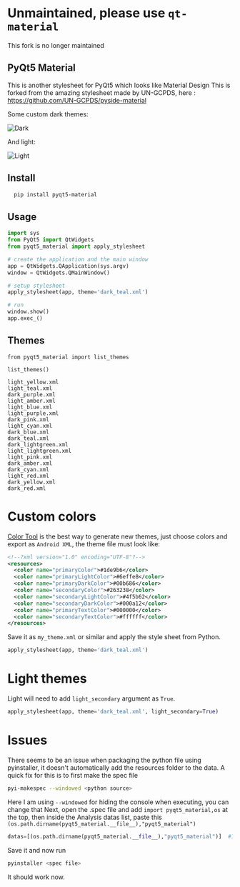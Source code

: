 # Unmaintained, please use `qt-material`
This fork is no longer maintained
## PyQt5 Material

This is another stylesheet for PyQt5 which looks like Material Design
This is forked from the amazing stylesheet made by UN-GCPDS, here : https://github.com/UN-GCPDS/pyside-material


Some custom dark themes:

![Dark](https://github.com/UN-GCPDS/pyside-material/raw/master/docs/source/images/dark.gif)


And light:

![Light](https://github.com/UN-GCPDS/pyside-material/raw/master/docs/source/images/light.gif)


## Install
```bash
  pip install pyqt5-material
```

## Usage

```python
import sys
from PyQt5 import QtWidgets
from pyqt5_material import apply_stylesheet

# create the application and the main window
app = QtWidgets.QApplication(sys.argv)
window = QtWidgets.QMainWindow()

# setup stylesheet
apply_stylesheet(app, theme='dark_teal.xml')

# run
window.show()
app.exec_()
```

## Themes

```
from pyqt5_material import list_themes

list_themes()
```

```
light_yellow.xml
light_teal.xml
dark_purple.xml
light_amber.xml
light_blue.xml
light_purple.xml
dark_pink.xml
light_cyan.xml
dark_blue.xml
dark_teal.xml
dark_lightgreen.xml
light_lightgreen.xml
light_pink.xml
dark_amber.xml
dark_cyan.xml
light_red.xml
dark_yellow.xml
dark_red.xml
```



# Custom colors

[Color Tool](https://material.io/resources/color/) is the best way to
generate new themes, just choose colors and export as `Android XML`, the theme
file must look like:

```xml
<!--?xml version="1.0" encoding="UTF-8"?-->
<resources>
  <color name="primaryColor">#1de9b6</color>
  <color name="primaryLightColor">#6effe8</color>
  <color name="primaryDarkColor">#00b686</color>
  <color name="secondaryColor">#263238</color>
  <color name="secondaryLightColor">#4f5b62</color>
  <color name="secondaryDarkColor">#000a12</color>
  <color name="primaryTextColor">#000000</color>
  <color name="secondaryTextColor">#ffffff</color>
</resources>
```

Save it as `my_theme.xml` or similar and apply the style sheet from Python.

```python
apply_stylesheet(app, theme='dark_teal.xml')
```


# Light themes


Light will need to add `light_secondary` argument as `True`.

```python
apply_stylesheet(app, theme='dark_teal.xml', light_secondary=True)
```
# Issues

There seems to be an issue when packaging the python file using pyinstaller, it doesn't automatically add the resources folder to the data. A quick fix for this is to first make the spec file

```bash
pyi-makespec --windowed <python source>
```

Here I am using `--windowed` for hiding the console when executing, you can change that
Next, open the .spec file and add `import pyqt5_material,os` at the top, then inside the Analysis datas list, paste this `(os.path.dirname(pyqt5_material.__file__),"pyqt5_material")`

```python
datas=[(os.path.dirname(pyqt5_material.__file__),"pyqt5_material")]  #If it's Windows
```
Save it and now run
```bash 
pyinstaller <spec file>
```
It should work now.

